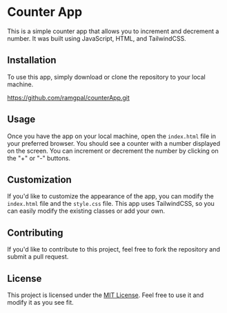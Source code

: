 # Counter App

This is a simple counter app that allows you to increment and decrement a number. It was built using JavaScript, HTML, and TailwindCSS.

## Installation

To use this app, simply download or clone the repository to your local machine.

 https://github.com/ramgpal/counterApp.git
 
## Usage

Once you have the app on your local machine, open the `index.html` file in your preferred browser. You should see a counter with a number displayed on the screen. You can increment or decrement the number by clicking on the "+" or "-" buttons.

## Customization

If you'd like to customize the appearance of the app, you can modify the `index.html` file and the `style.css` file. This app uses TailwindCSS, so you can easily modify the existing classes or add your own.

## Contributing

If you'd like to contribute to this project, feel free to fork the repository and submit a pull request. 

## License

This project is licensed under the [MIT License](https://opensource.org/licenses/MIT). Feel free to use it and modify it as you see fit.
